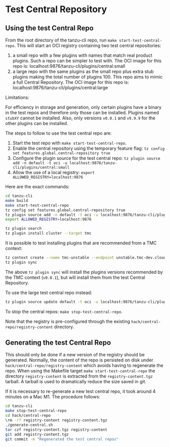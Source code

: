 # Test Central Repository

## Using the test Central Repo

From the root directory of the tanzu-cli repo, run `make start-test-central-repo`.  This will start an OCI registry
containing two test central repositories:

1. a small repo with a few plugins with names that match real product plugins.  Such a repo can be simpler to test with.  The OCI image for this repo is: localhost:9876/tanzu-cli/plugins/central:small
1. a large repo with the same plugins as the small repo plus extra stub plugins making the total number of plugins 100. This repo aims to mimic a full Central Repository. The OCI image for this repo is: localhost:9876/tanzu-cli/plugins/central:large

Limitations:

For efficiency in storage and generation, only certain plugins have a binary in the test repos
and therefore only those can be installed.
Plugins named `stubXY` cannot be installed.
Also, only versions `v0.0.1` and `v9.9.9` for the other plugins can be installed.

The steps to follow to use the test central repo are:

1. Start the test repo with `make start-test-central-repo`.
1. Enable the central repository using the temporary feature flag: `tz config set features.global.central-repository true`
1. Configure the plugin source for the test central repo: `tz plugin source add -n default -t oci -u localhost:9876/tanzu-cli/plugins/central:small`
1. Allow the use of a local registry: `export ALLOWED_REGISTRY=localhost:9876`

Here are the exact commands:

```bash
cd tanzu-cli
make build
make start-test-central-repo
tz config set features.global.central-repository true
tz plugin source add -n default -t oci -u localhost:9876/tanzu-cli/plugins/central:small
export ALLOWED_REGISTRY=localhost:9876

tz plugin search
tz plugin install cluster --target tmc
```

It is possible to test installing plugins that are recommended from a TMC context:

```bash
tz context create --name tmc-unstable --endpoint unstable.tmc-dev.cloud.vmware.com --staging
tz plugin sync
```

The above `tz plugin sync` will install the plugins versions recommended by the TMC context (`v0.0.1`), but will install
them from the test Central Repository.

To use the large test central repo instead:

```bash
tz plugin source update default -t oci -u localhost:9876/tanzu-cli/plugins/central:large
```

To stop the central repos: `make stop-test-central-repo`.

Note that the registry is pre-configured through the existing `hack/central-repo/registry-content` directory.

## Generating the test Central Repo

This should only be done if a new version of the registry should be generated.
Normally, the content of the repo is persisted on disk under `hack/central-repo/registry-content`
which avoids having to regenerate the repo.  When using the Makefile target `make start-test-central-repo`
the directory `registry-content` is extracted from the `registry-content.tgz` tarball.
A tarball is used to dramatically reduce the size saved in git.

If it is necessary to re-generate a new test central repo, it took around 4 minutes on a Mac M1.
The procedure follows:

```bash
cd tanzu-cli
make stop-test-central-repo
cd hack/central-repo
\rm -rf registry-content registry-content.tgz
./generate-central.sh
tar czf registry-content.tgz registry-content
git add registry-content.tgz
git commit -m "Regenerated the test central repos"
```
